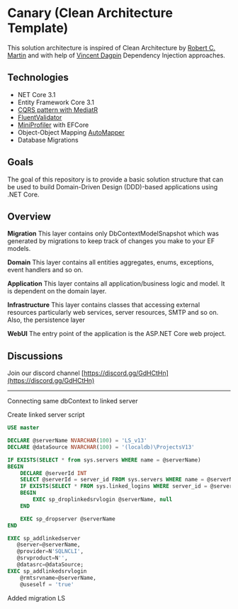

# Canary (Clean Architecture Template)

This solution architecture is inspired of Clean Architecture by [Robert C. Martin](ttps://blog.cleancoder.com/uncle-bob/2012/08/13/the-clean-architecture.html) and with help of [Vincent Dagpin](https://github.com/vgdagpin)  Dependency Injection approaches.

## Technologies

- NET Core 3.1
- Entity Framework Core 3.1
- [CQRS pattern with MediatR](https://www.nuget.org/packages/MediatR/)
- [FluentValidator](https://www.nuget.org/packages/FluentValidator/)
- [MiniProfiler](https://www.nuget.org/packages/MiniProfiler.AspNetCore/) with EFCore
- Object-Object Mapping [AutoMapper](https://www.nuget.org/packages/AutoMapper/)
- Database Migrations


##  Goals
The goal of this repository is to provide a basic solution structure that can be used to build Domain-Driven Design (DDD)-based applications using .NET Core. 

##  Overview
**Migration**
This layer contains only DbContextModelSnapshot which was generated by migrations to keep track of changes you make to your EF models.

**Domain**
This layer contains all entities aggregates, enums, exceptions, event handlers and so on.

**Application**
This layer contains all application/business logic and model. It is dependent on the domain layer.

**Infrastructure**
This layer contains classes that accessing external resources particularly web services, server resources, SMTP and so on. Also, the persistence layer

**WebUI**
The entry point of the application is the ASP.NET Core web project.

## Discussions
Join our discord channel [https://discord.gg/GdHCtHn](https://discord.gg/GdHCtHn)



----

Connecting same dbContext to linked server


Create linked server script
``` SQL
USE master

DECLARE @serverName NVARCHAR(100) = 'LS_v13'
DECLARE @dataSource NVARCHAR(100) = '(localdb)\ProjectsV13'

IF EXISTS(SELECT * from sys.servers WHERE name = @serverName)
BEGIN
    DECLARE @serverId INT
    SELECT @serverId = server_id FROM sys.servers WHERE name = @serverName
    IF EXISTS(SELECT * FROM sys.linked_logins WHERE server_id = @serverId)
    BEGIN
        EXEC sp_droplinkedsrvlogin @serverName, null
    END

    EXEC sp_dropserver @serverName
END

EXEC sp_addlinkedserver     
   @server=@serverName,   
   @provider=N'SQLNCLI',   
   @srvproduct=N'',
   @datasrc=@dataSource;  
EXEC sp_addlinkedsrvlogin
    @rmtsrvname=@serverName,
	@useself = 'true'

```

Added migration LS